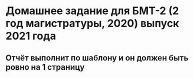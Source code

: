 # Домашнее задание для БМТ-2 (2 год магистратуры, 2020) выпуск 2021 года
## Отчёт выполнит по шаблону и он должен быть ровно на 1 страницу
